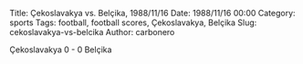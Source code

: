 Title: Çekoslavakya vs. Belçika, 1988/11/16
Date: 1988/11/16 00:00
Category: sports
Tags: football, football scores, Çekoslavakya, Belçika
Slug: cekoslavakya-vs-belcika
Author: carbonero


Çekoslavakya 0 - 0 Belçika

